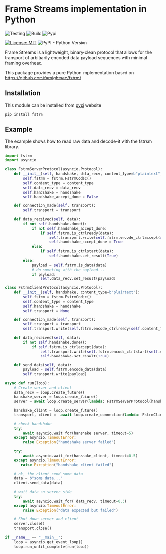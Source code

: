 # Frame Streams implementation in Python

![Testing](https://github.com/dmachard/python-framestream/workflows/Testing/badge.svg) ![Build](https://github.com/dmachard/python-framestream/workflows/Build/badge.svg) ![Pypi](https://github.com/dmachard/python-framestream/workflows/PyPI/badge.svg)

[![License: MIT](https://img.shields.io/badge/License-MIT-yellow.svg)](https://opensource.org/licenses/MIT)
![PyPI - Python Version](https://img.shields.io/pypi/pyversions/fstrm)

Frame Streams is a lightweight, binary-clean protocol that allows for the transport of arbitrarily encoded data payload sequences with minimal framing overhead.

This package provides a pure Python implementation based on https://github.com/farsightsec/fstrm/.

## Installation

This module can be installed from [pypi](https://pypi.org/project/fstrm/) website

```python
pip install fstrm
```

## Example

The example shows how to read raw data and decode-it with the fstrsm library.

```python
import fstrm
import asyncio

class FstrmServerProtocol(asyncio.Protocol):
    def __init__(self, handshake, data_recv, content_type=b"plaintext"):
        self.fstrm = fstrm.FstrmCodec()
        self.content_type = content_type
        self.data_recv = data_recv
        self.handshake = handshake
        self.handshake_accept_done = False

    def connection_made(self, transport):
        self.transport = transport

    def data_received(self, data):
        if not self.handshake.done():
            if not self.handshake_accept_done:
                if self.fstrm.is_ctrlready(data):
                    self.transport.write(self.fstrm.encode_ctrlaccept(self.content_type))
                    self.handshake_accept_done = True
            else:
                if self.fstrm.is_ctrlstart(data):
                    self.handshake.set_result(True)
        else:
            payload = self.fstrm.is_data(data)
            # do someting with the payload...
            if payload:
                self.data_recv.set_result(payload)        

class FstrmClientProtocol(asyncio.Protocol):
    def __init__(self, handshake, content_type=b"plaintext"):
        self.fstrm = fstrm.FstrmCodec()
        self.content_type = content_type
        self.handshake = handshake
        self.transport = None

    def connection_made(self, transport):
        self.transport = transport
        self.transport.write(self.fstrm.encode_ctrlready(self.content_type))

    def data_received(self, data):
        if not self.handshake.done():
            if self.fstrm.is_ctrlaccept(data):
                self.transport.write(self.fstrm.encode_ctrlstart(self.content_type))
                self.handshake.set_result(True)

    def send_data(self, data):
        payload = self.fstrm.encode_data(data)
        self.transport.write(payload)

async def run(loop):
    # Create server and client
    data_recv = loop.create_future()
    hanshake_server = loop.create_future()
    server = await loop.create_server(lambda: FstrmServerProtocol(hanshake_server, data_recv), 'localhost', 8000)

    hanshake_client = loop.create_future()
    transport, client =  await loop.create_connection(lambda: FstrmClientProtocol(hanshake_client), 'localhost', 8000)

    # check handshake
    try:
        await asyncio.wait_for(hanshake_server, timeout=5)
    except asyncio.TimeoutError:
        raise Exception("handshake server failed")

    try:
        await asyncio.wait_for(hanshake_client, timeout=0.5)
    except asyncio.TimeoutError:
       raise Exception("handshake client failed")

    # ok, the client send some data
    data = b"some data..."
    client.send_data(data)

    # wait data on server side
    try:
        await asyncio.wait_for( data_recv, timeout=0.5)
    except asyncio.TimeoutError:
        raise Exception("data expected but failed")

    # Shut down server and client
    server.close()
    transport.close()

if __name__ == "__main__":
    loop = asyncio.get_event_loop()
    loop.run_until_complete(run(loop))
```
